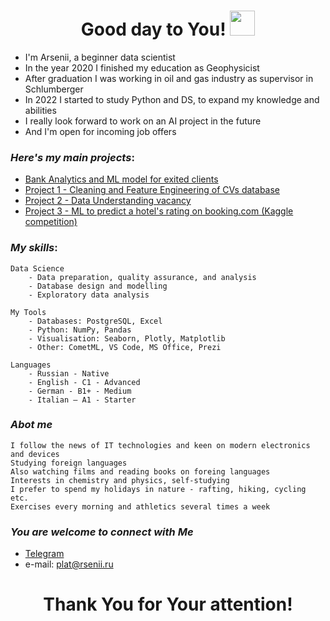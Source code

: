<h1 align="center" width="100"> Good day to You! <img src="https://media.giphy.com/media/hvRJCLFzcasrR4ia7z/giphy.gif" width="40"></h1>

* I'm Arsenii, a beginner data scientist
* In the year 2020 I finished my education as Geophysicist
* After graduation I was working in oil and gas industry as supervisor in Schlumberger
* In 2022 I started to study Python and DS, to expand my knowledge and abilities
* I really look forward to work on an AI project in the future
* And I'm open for incoming job offers
###  *Here's my main projects*:
+ [Bank Analytics and ML model for exited clients](https://github.com/Sesha3000/Bank_Analytics)
+ [Project 1 - Cleaning and Feature Engineering of CVs database](https://github.com/PlatArs/Project_1_hh.ru_analytics/blob/main/Task%201.%20Анализ%20резюме%20из%20HeadHunter.ipynb)  
+ [Project 2 - Data Understanding vacancy](https://github.com/PlatArs/Project_1_hh.ru_analytics/blob/main/Task%202.%20Анализ%20вакансий%20из%20HeadHunter.ipynb)  
+ [Project 3 - ML to predict a hotel's rating on booking.com (Kaggle competition)](https://github.com/PlatArs/PROJECT-3_Hotels_ML)

###  *My skills*:

    Data Science
        - Data preparation, quality assurance, and analysis
        - Database design and modelling
        - Exploratory data analysis

    My Tools
        - Databases: PostgreSQL, Excel
        - Python: NumPy, Pandas
        - Visualisation: Seaborn, Plotly, Matplotlib
        - Other: CometML, VS Code, MS Office, Prezi
        
    Languages
        - Russian - Native
        - English - C1 - Advanced
        - German - B1+ - Medium
        - Italian – A1 - Starter
        
### *Abot me*
    I follow the news of IT technologies and keen on modern electronics and devices
    Studying foreign languages
    Also watching films and reading books on foreing languages
    Interests in chemistry and physics, self-studying
    I prefer to spend my holidays in nature - rafting, hiking, cycling etc.
    Exercises every morning and athletics several times a week 

### *You are welcome to connect with Me*
   - [Telegram](https://t.me/PlatArs)
   - e-mail: [plat@rsenii.ru](plat@rsenii.ru)


<h1 align="center">Thank You for Your attention!</h1>

